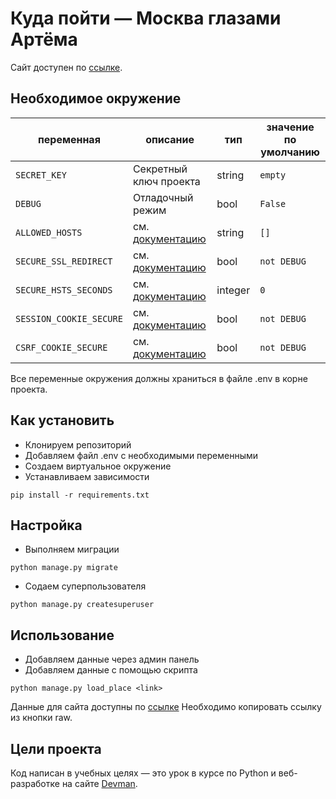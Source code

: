 # Куда пойти — Москва глазами Артёма
Сайт доступен по [ссылке](https://itcosplay.pythonanywhere.com/).


## Необходимое окружение
|переменная|описание|тип|значение по умолчанию
|----------|--------|--------------|---------------------
|`SECRET_KEY`|Секретный ключ проекта|string|`empty`
|`DEBUG`|Отладочный режим|bool|`False`
|`ALLOWED_HOSTS`|см. [документацию](https://docs.djangoproject.com/en/4.0/ref/settings/#allowed-hosts)|string|`[]`
|`SECURE_SSL_REDIRECT`|см. [документацию](https://docs.djangoproject.com/en/4.0/ref/settings/#secure-ssl-redirect)|bool|`not DEBUG`
|`SECURE_HSTS_SECONDS`|см. [документацию](https://docs.djangoproject.com/en/4.0/ref/settings/#secure-hsts-seconds)|integer|`0`
|`SESSION_COOKIE_SECURE`|см. [документацию](https://docs.djangoproject.com/en/4.0/ref/settings/#session-cookie-secure)|bool|`not DEBUG`
|`CSRF_COOKIE_SECURE`|см. [документацию](https://docs.djangoproject.com/en/4.0/ref/settings/#csrf-cookie-secure)|bool|`not DEBUG`

Все переменные окружения должны храниться в файле .env в корне проекта.



## Как установить
* Клонируем репозиторий
* Добавляем файл .env с необходимыми переменными
* Создаем виртуальное окружение
* Устанавливаем зависимости
```
pip install -r requirements.txt
```


## Настройка
* Выполняем миграции
```
python manage.py migrate
```
* Содаем суперпользователя
```
python manage.py createsuperuser
```


## Использование
* Добавляем данные через админ панель
* Добавляем данные с помощью скрипта
```
python manage.py load_place <link>
```
Данные для сайта доступны по [ссылке](https://github.com/devmanorg/where-to-go-places/tree/master/places)
Необходимо копировать ссылку из кнопки raw.


## Цели проекта
Код написан в учебных целях — это урок в курсе по Python и веб-разработке на сайте [Devman](https://dvmn.org).

